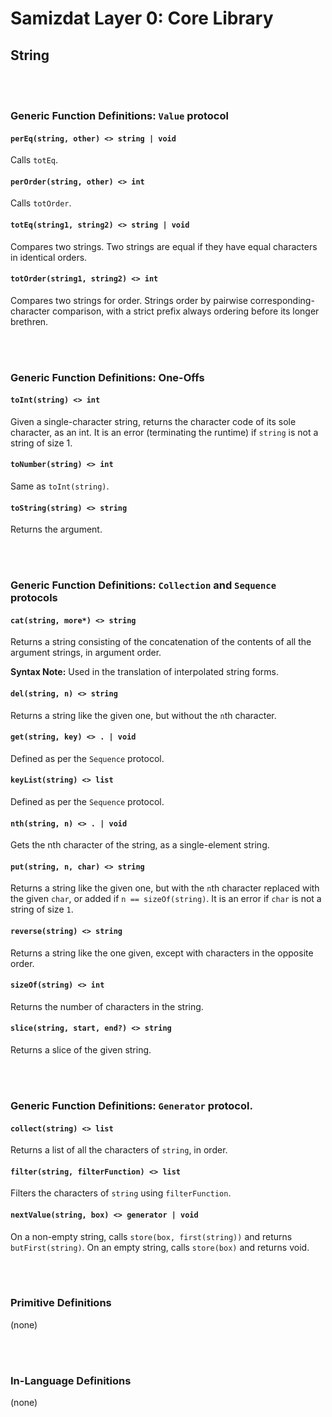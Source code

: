 Samizdat Layer 0: Core Library
==============================

String
------

<br><br>
### Generic Function Definitions: `Value` protocol

#### `perEq(string, other) <> string | void`

Calls `totEq`.

#### `perOrder(string, other) <> int`

Calls `totOrder`.

#### `totEq(string1, string2) <> string | void`

Compares two strings. Two strings are equal if they have equal characters in
identical orders.

#### `totOrder(string1, string2) <> int`

Compares two strings for order. Strings order by pairwise
corresponding-character comparison, with a strict prefix always ordering
before its longer brethren.

<br><br>
### Generic Function Definitions: One-Offs

#### `toInt(string) <> int`

Given a single-character string, returns the character code
of its sole character, as an int. It is an error (terminating
the runtime) if `string` is not a string of size 1.

#### `toNumber(string) <> int`

Same as `toInt(string)`.

#### `toString(string) <> string`

Returns the argument.


<br><br>
### Generic Function Definitions: `Collection` and `Sequence` protocols

#### `cat(string, more*) <> string`

Returns a string consisting of the concatenation of the contents
of all the argument strings, in argument order.

**Syntax Note:** Used in the translation of interpolated string forms.

#### `del(string, n) <> string`

Returns a string like the given one, but without the `n`th character.

#### `get(string, key) <> . | void`

Defined as per the `Sequence` protocol.

#### `keyList(string) <> list`

Defined as per the `Sequence` protocol.

#### `nth(string, n) <> . | void`

Gets the nth character of the string, as a single-element string.

#### `put(string, n, char) <> string`

Returns a string like the given one, but with the `n`th character replaced
with the given `char`, or added if `n == sizeOf(string)`. It is an error
if `char` is not a string of size `1`.

#### `reverse(string) <> string`

Returns a string like the one given, except with characters in the opposite
order.

#### `sizeOf(string) <> int`

Returns the number of characters in the string.

#### `slice(string, start, end?) <> string`

Returns a slice of the given string.


<br><br>
### Generic Function Definitions: `Generator` protocol.

#### `collect(string) <> list`

Returns a list of all the characters of `string`, in order.

#### `filter(string, filterFunction) <> list`

Filters the characters of `string` using `filterFunction`.

#### `nextValue(string, box) <> generator | void`

On a non-empty string, calls `store(box, first(string))` and returns
`butFirst(string)`. On an empty string, calls `store(box)` and returns void.


<br><br>
### Primitive Definitions

(none)


<br><br>
### In-Language Definitions

(none)
